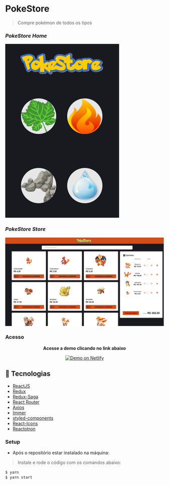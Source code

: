 # PokeStore

> Compre pokémon de todos os tipos

<h3><i>PokeStore Home</i></h3>
<img alt="Demo on Netlify" src="https://raw.githubusercontent.com/carlos-novaes/poke-store/main/public/images/home.png">

<h3><i>PokeStore Store</i></h3>
<img alt="Demo on Netlify" src="https://github.com/carlos-novaes/poke-store/blob/main/public/images/store.png?raw=true">

### Acesso

<p align="center"><strong>Acesse a demo clicando no link abaixo</strong></p>
<p align="center">
  <a href="https://my-pokemon-store.netlify.app/" target="_blank">
    <img alt="Demo on Netlify" src="https://res.cloudinary.com/lukemorales/image/upload/v1563043495/readme_logos/demo_on_netlify_bbuvjz.png">
  </a>
</p>

## 📡 Tecnologias

- [ReactJS](https://reactjs.org/)
- [Redux](https://redux.js.org/)
- [Redux-Saga](https://redux-saga.js.org/)
- [React Router](https://github.com/ReactTraining/react-router)
- [Axios](https://github.com/axios/axios)
- [Immer](https://github.com/immerjs/immer)
- [styled-components](https://www.styled-components.com/)
- [React-Icons](https://react-icons.netlify.com/)
- [Reactotron](https://infinite.red/reactotron)

### Setup

- Após o repositório estar instalado na máquina:

> Instale e rode o código com os comandos abaixo:

```shell
$ yarn
$ yarn start
```
